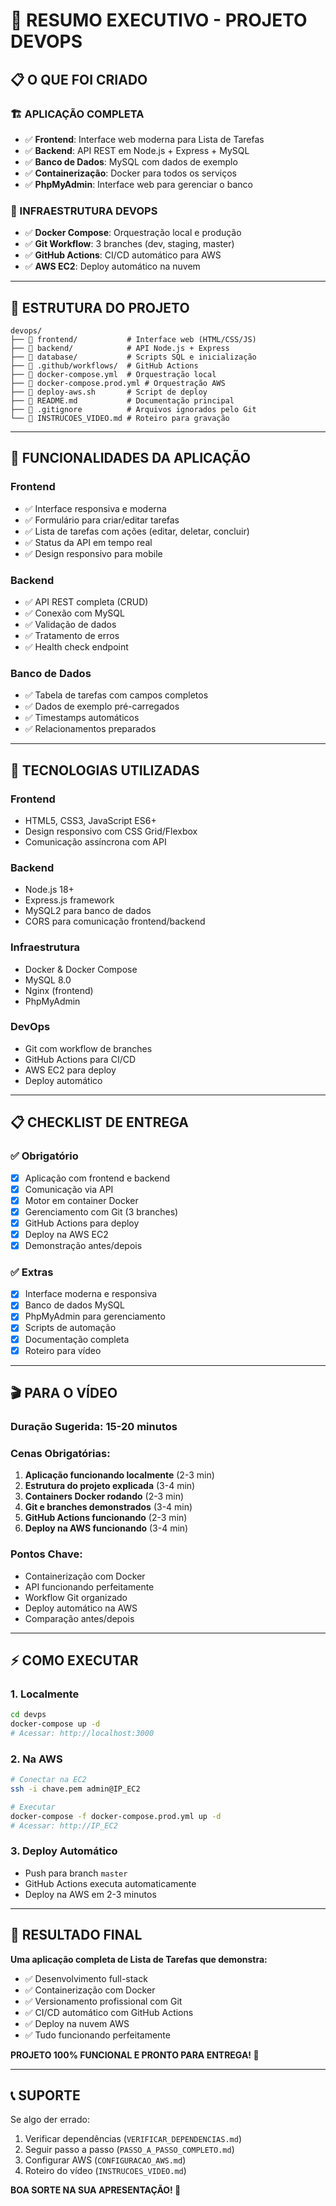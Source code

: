 # 🎯 RESUMO EXECUTIVO - PROJETO DEVOPS

## **📋 O QUE FOI CRIADO**

### **🏗️ APLICAÇÃO COMPLETA**
- ✅ **Frontend**: Interface web moderna para Lista de Tarefas
- ✅ **Backend**: API REST em Node.js + Express + MySQL
- ✅ **Banco de Dados**: MySQL com dados de exemplo
- ✅ **Containerização**: Docker para todos os serviços
- ✅ **PhpMyAdmin**: Interface web para gerenciar o banco

### **🔧 INFRAESTRUTURA DEVOPS**
- ✅ **Docker Compose**: Orquestração local e produção
- ✅ **Git Workflow**: 3 branches (dev, staging, master)
- ✅ **GitHub Actions**: CI/CD automático para AWS
- ✅ **AWS EC2**: Deploy automático na nuvem

---

## **📁 ESTRUTURA DO PROJETO**

```
devops/
├── 📁 frontend/           # Interface web (HTML/CSS/JS)
├── 📁 backend/            # API Node.js + Express
├── 📁 database/           # Scripts SQL e inicialização
├── 📁 .github/workflows/  # GitHub Actions
├── 📄 docker-compose.yml  # Orquestração local
├── 📄 docker-compose.prod.yml # Orquestração AWS
├── 📄 deploy-aws.sh       # Script de deploy
├── 📄 README.md           # Documentação principal
├── 📄 .gitignore          # Arquivos ignorados pelo Git
└── 📄 INSTRUCOES_VIDEO.md # Roteiro para gravação
```

---

## **🚀 FUNCIONALIDADES DA APLICAÇÃO**

### **Frontend**
- ✅ Interface responsiva e moderna
- ✅ Formulário para criar/editar tarefas
- ✅ Lista de tarefas com ações (editar, deletar, concluir)
- ✅ Status da API em tempo real
- ✅ Design responsivo para mobile

### **Backend**
- ✅ API REST completa (CRUD)
- ✅ Conexão com MySQL
- ✅ Validação de dados
- ✅ Tratamento de erros
- ✅ Health check endpoint

### **Banco de Dados**
- ✅ Tabela de tarefas com campos completos
- ✅ Dados de exemplo pré-carregados
- ✅ Timestamps automáticos
- ✅ Relacionamentos preparados

---

## **🔧 TECNOLOGIAS UTILIZADAS**

### **Frontend**
- HTML5, CSS3, JavaScript ES6+
- Design responsivo com CSS Grid/Flexbox
- Comunicação assíncrona com API

### **Backend**
- Node.js 18+
- Express.js framework
- MySQL2 para banco de dados
- CORS para comunicação frontend/backend

### **Infraestrutura**
- Docker & Docker Compose
- MySQL 8.0
- Nginx (frontend)
- PhpMyAdmin

### **DevOps**
- Git com workflow de branches
- GitHub Actions para CI/CD
- AWS EC2 para deploy
- Deploy automático

---

## **📋 CHECKLIST DE ENTREGA**

### **✅ Obrigatório**
- [x] Aplicação com frontend e backend
- [x] Comunicação via API
- [x] Motor em container Docker
- [x] Gerenciamento com Git (3 branches)
- [x] GitHub Actions para deploy
- [x] Deploy na AWS EC2
- [x] Demonstração antes/depois

### **✅ Extras**
- [x] Interface moderna e responsiva
- [x] Banco de dados MySQL
- [x] PhpMyAdmin para gerenciamento
- [x] Scripts de automação
- [x] Documentação completa
- [x] Roteiro para vídeo

---

## **🎬 PARA O VÍDEO**

### **Duração Sugerida**: 15-20 minutos

### **Cenas Obrigatórias**:
1. **Aplicação funcionando localmente** (2-3 min)
2. **Estrutura do projeto explicada** (3-4 min)
3. **Containers Docker rodando** (2-3 min)
4. **Git e branches demonstrados** (3-4 min)
5. **GitHub Actions funcionando** (2-3 min)
6. **Deploy na AWS funcionando** (3-4 min)

### **Pontos Chave**:
- Containerização com Docker
- API funcionando perfeitamente
- Workflow Git organizado
- Deploy automático na AWS
- Comparação antes/depois

---

## **⚡ COMO EXECUTAR**

### **1. Localmente**
```bash
cd devps
docker-compose up -d
# Acessar: http://localhost:3000
```

### **2. Na AWS**
```bash
# Conectar na EC2
ssh -i chave.pem admin@IP_EC2

# Executar
docker-compose -f docker-compose.prod.yml up -d
# Acessar: http://IP_EC2
```

### **3. Deploy Automático**
- Push para branch `master`
- GitHub Actions executa automaticamente
- Deploy na AWS em 2-3 minutos

---

## **🎯 RESULTADO FINAL**

**Uma aplicação completa de Lista de Tarefas que demonstra:**
- ✅ Desenvolvimento full-stack
- ✅ Containerização com Docker
- ✅ Versionamento profissional com Git
- ✅ CI/CD automático com GitHub Actions
- ✅ Deploy na nuvem AWS
- ✅ Tudo funcionando perfeitamente

**PROJETO 100% FUNCIONAL E PRONTO PARA ENTREGA! 🚀**

---

## **📞 SUPORTE**

Se algo der errado:
1. Verificar dependências (`VERIFICAR_DEPENDENCIAS.md`)
2. Seguir passo a passo (`PASSO_A_PASSO_COMPLETO.md`)
3. Configurar AWS (`CONFIGURACAO_AWS.md`)
4. Roteiro do vídeo (`INSTRUCOES_VIDEO.md`)

**BOA SORTE NA SUA APRESENTAÇÃO! 🎉**


